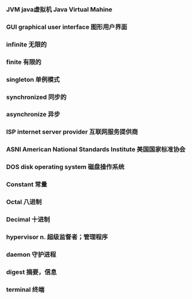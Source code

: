 ### JVM java虚拟机  Java Virtual Mahine

### GUI  graphical user interface 图形用户界面

### infinite 无限的

### finite 有限的

### singleton 单例模式

### synchronized 同步的

### asynchronize 异步

### ISP internet server provider  互联网服务提供商

### ASNI  American National Standards Institute 美国国家标准协会

### DOS disk operating system 磁盘操作系统

### Constant 常量

### Octal 八进制

### Decimal 十进制

### hypervisor   n. 超级监督者；管理程序

### daemon  守护进程

### digest  摘要，信息

### terminal  终端

